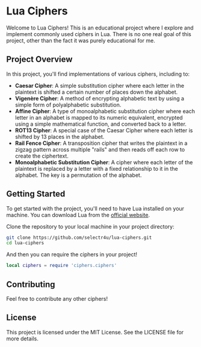 # Lua Ciphers

Welcome to Lua Ciphers! This is an educational project where I explore and implement commonly used ciphers in Lua. There is no one real goal of this project, other than the fact it was purely educational for me.

## Project Overview

In this project, you'll find implementations of various ciphers, including to:

- **Caesar Cipher**: A simple substitution cipher where each letter in the plaintext is shifted a certain number of places down the alphabet.
- **Vigenère Cipher**: A method of encrypting alphabetic text by using a simple form of polyalphabetic substitution.
- **Affine Cipher**: A type of monoalphabetic substitution cipher where each letter in an alphabet is mapped to its numeric equivalent, encrypted using a simple mathematical function, and converted back to a letter.
- **ROT13 Cipher**: A special case of the Caesar Cipher where each letter is shifted by 13 places in the alphabet.
- **Rail Fence Cipher**: A transposition cipher that writes the plaintext in a zigzag pattern across multiple "rails" and then reads off each row to create the ciphertext.
- **Monoalphabetic Substitution Cipher**: A cipher where each letter of the plaintext is replaced by a letter with a fixed relationship to it in the alphabet. The key is a permutation of the alphabet.

## Getting Started

To get started with the project, you'll need to have Lua installed on your machine. You can download Lua from the [official website](https://www.lua.org/download.html).

Clone the repository to your local machine in your project directory:

```sh
git clone https://github.com/selectr4u/lua-ciphers.git
cd lua-ciphers
```

And then you can require the ciphers in your project!

```lua
local ciphers = require 'ciphers.ciphers'
```

## Contributing

Feel free to contribute any other ciphers!

## License
This project is licensed under the MIT License. See the LICENSE file for more details.
